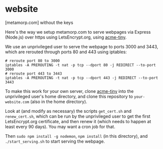 # website
[metamorp.com] without the keys

Here's the way we setup metamorp.com to serve webpages via Express (Node.js) 
over https using LetsEncrypt.org, using [acme-tiny](https://github.com/diafygi/acme-tiny).

We use an unprivileged user to serve the webpage to ports 3000 and 3443, which are
rerouted through ports 80 and 443 using iptables:

```
# reroute port 80 to 3000
iptables -A PREROUTING -t nat -p tcp --dport 80 -j REDIRECT --to-port 3000
# reroute port 443 to 3443
iptables -A PREROUTING -t nat -p tcp --dport 443 -j REDIRECT --to-port 3443
```

To make this work for your own server, clone [acme-tiny](https://github.com/diafygi/acme-tiny)
into the unprivileged user's home directory, and clone this repository to `your-website.com`
(also in the home directory).

Look at (and modify as necessary) the scripts `get_cert.sh` and `renew_cert.sh`, 
which can be run by the unprivileged user to get the first LetsEncrypt.org certificate, and
then renew it (which needs to happen at least every 90 days).  You may want a cron job for that.

Then `sudo npm install -g nodemon`, `npm install` (in this directory), 
and `./start_serving.sh` to start serving the webpage.
